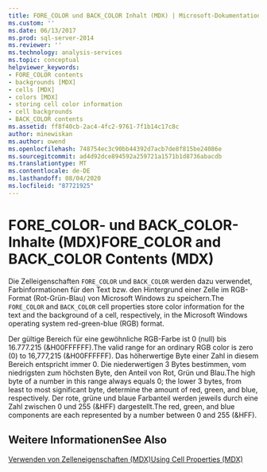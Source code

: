 ```yaml
---
title: FORE_COLOR und BACK_COLOR Inhalt (MDX) | Microsoft-Dokumentation
ms.custom: ''
ms.date: 06/13/2017
ms.prod: sql-server-2014
ms.reviewer: ''
ms.technology: analysis-services
ms.topic: conceptual
helpviewer_keywords:
- FORE_COLOR contents
- backgrounds [MDX]
- cells [MDX]
- colors [MDX]
- storing cell color information
- cell backgrounds
- BACK_COLOR contents
ms.assetid: ff8f40cb-2ac4-4fc2-9761-7f1b14c17c8c
author: minewiskan
ms.author: owend
ms.openlocfilehash: 748754ec3c90bb44392d7acb7de8f815be24086e
ms.sourcegitcommit: ad4d92dce894592a259721a1571b1d8736abacdb
ms.translationtype: MT
ms.contentlocale: de-DE
ms.lasthandoff: 08/04/2020
ms.locfileid: "87721925"
---
```

# <a name="fore_color-and-back_color-contents-mdx"></a><span data-ttu-id="9d8f1-102">FORE_COLOR- und BACK_COLOR-Inhalte (MDX)</span><span class="sxs-lookup"><span data-stu-id="9d8f1-102">FORE_COLOR and BACK_COLOR Contents (MDX)</span></span>
  <span data-ttu-id="9d8f1-103">Die Zelleigenschaften `FORE_COLOR` und `BACK_COLOR` werden dazu verwendet, Farbinformationen für den Text bzw. den Hintergrund einer Zelle im RGB-Format (Rot-Grün-Blau) von Microsoft Windows zu speichern.</span><span class="sxs-lookup"><span data-stu-id="9d8f1-103">The `FORE_COLOR` and `BACK_COLOR` cell properties store color information for the text and the background of a cell, respectively, in the Microsoft Windows operating system red-green-blue (RGB) format.</span></span>  
  
 <span data-ttu-id="9d8f1-104">Der gültige Bereich für eine gewöhnliche RGB-Farbe ist 0 (null) bis 16.777.215 (&H00FFFFFF).</span><span class="sxs-lookup"><span data-stu-id="9d8f1-104">The valid range for an ordinary RGB color is zero (0) to 16,777,215 (&H00FFFFFF).</span></span> <span data-ttu-id="9d8f1-105">Das höherwertige Byte einer Zahl in diesem Bereich entspricht immer 0. Die niederwertigen 3 Bytes bestimmen, vom niedrigsten zum höchsten Byte, den Anteil von Rot, Grün und Blau.</span><span class="sxs-lookup"><span data-stu-id="9d8f1-105">The high byte of a number in this range always equals 0; the lower 3 bytes, from least to most significant byte, determine the amount of red, green, and blue, respectively.</span></span> <span data-ttu-id="9d8f1-106">Der rote, grüne und blaue Farbanteil werden jeweils durch eine Zahl zwischen 0 und 255 (&HFF) dargestellt.</span><span class="sxs-lookup"><span data-stu-id="9d8f1-106">The red, green, and blue components are each represented by a number between 0 and 255 (&HFF).</span></span>  
  
## <a name="see-also"></a><span data-ttu-id="9d8f1-107">Weitere Informationen</span><span class="sxs-lookup"><span data-stu-id="9d8f1-107">See Also</span></span>  
 [<span data-ttu-id="9d8f1-108">Verwenden von Zelleneigenschaften &#40;MDX&#41;</span><span class="sxs-lookup"><span data-stu-id="9d8f1-108">Using Cell Properties &#40;MDX&#41;</span></span>](mdx-cell-properties-using-cell-properties.md)  
  
  
